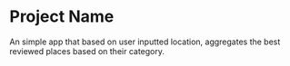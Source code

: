# Project Name #

An simple app that based on user inputted location, aggregates the best reviewed places based on their category.
